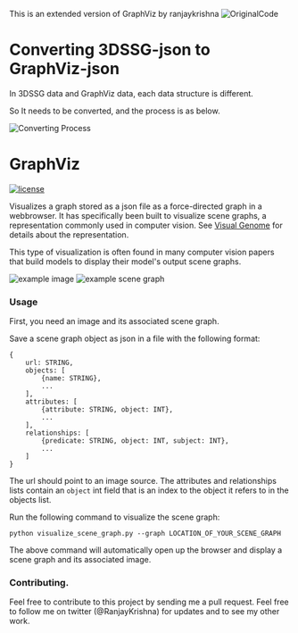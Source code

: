 This is an extended version of GraphViz by ranjaykrishna
![OriginalCode](https://github.com/ranjaykrishna/GraphViz)

# Converting 3DSSG-json to GraphViz-json
In 3DSSG data and GraphViz data, each data structure is different.

So It needs to be converted, and the process is as below.

![Converting Process](PC2ERP/GraphViz/converting_process.jpg)

# GraphViz
[![license](https://img.shields.io/github/license/mashape/apistatus.svg?maxAge=2592000)](https://github.com/ranjaykrishna/GraphViz/blob/master/LICENSE)

Visualizes a graph stored as a json file as a force-directed graph in a webbrowser. It has specifically been built to visualize scene graphs, a representation commonly used in computer vision. See [Visual Genome](https://visualgenome.org) for details about the representation.

This type of visualization is often found in many computer vision papers that build models to display their model's output scene graphs.


![example image](https://cs.stanford.edu/people/rak248/VG_100K_2/1.jpg) ![example scene graph](https://github.com/ranjaykrishna/GraphViz/blob/master/example_scene_graph.png)


### Usage
First, you need an image and its associated scene graph.

Save a scene graph object as json in a file with the following format:
```
{
    url: STRING,
    objects: [
        {name: STRING},
        ...
    ],
    attributes: [
        {attribute: STRING, object: INT},
        ...
    ],
    relationships: [
        {predicate: STRING, object: INT, subject: INT},
        ...
    ]
}
```
The url should point to an image source. The attributes and relationships lists contain an `object` int field that is an index to the object it refers to in the objects list.

Run the following command to visualize the scene graph:
```
python visualize_scene_graph.py --graph LOCATION_OF_YOUR_SCENE_GRAPH
```
The above command will automatically open up the browser and display a scene graph and its associated image.

### Contributing.
Feel free to contribute to this project by sending me a pull request. Feel free to follow me on twitter (@RanjayKrishna) for updates and to see my other work.
